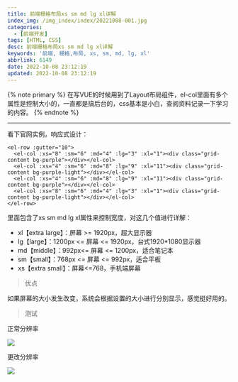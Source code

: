 ```yaml
---
title: 前端栅格布局xs sm md lg xl详解
index_img: /img_index/index/20221008-001.jpg
categories:
  - [前端开发]
tags: [HTML, CSS]
desc: 前端栅格布局xs sm md lg xl详解
keywords: '前端, 栅格,布局, xs, sm, md, lg, xl'
abbrlink: 6149
date: 2022-10-08 23:12:19
updated: 2022-10-08 23:12:19
---
```



{% note primary %}
在写VUE的时候用到了Layout布局组件，el-col里面有多个属性是控制大小的，一直都是搞后台的，css基本是小白，查阅资料记录一下学习的内容。
{% endnote %}



<!--more-->
<hr />

看下官网实例，响应式设计：
```
<el-row :gutter="10">
  <el-col :xs="8" :sm="6" :md="4" :lg="3" :xl="1"><div class="grid-content bg-purple"></div></el-col>
  <el-col :xs="4" :sm="6" :md="8" :lg="9" :xl="11"><div class="grid-content bg-purple-light"></div></el-col>
  <el-col :xs="4" :sm="6" :md="8" :lg="9" :xl="11"><div class="grid-content bg-purple"></div></el-col>
  <el-col :xs="8" :sm="6" :md="4" :lg="3" :xl="1"><div class="grid-content bg-purple-light"></div></el-col>
</el-row>
```
里面包含了xs sm md lg xl属性来控制宽度，对这几个值进行详解：
- xl【extra large】：屏幕 >= 1920px，超大显示器
- lg【large】：1200px <= 屏幕 <= 1920px，台式1920*1080显示器
- md【middle】：992px<= 屏幕 <= 1200px，适合笔记本
- sm【small】：768px <= 屏幕 <= 992px，适合平板
- xs【extra small】：屏幕<=768，手机端屏幕

> 优点

如果屏幕的大小发生改变，系统会根据设置的大小进行分别显示，感觉挺好用的。

> 测试

正常分辨率

![](1.png)

更改分辨率

![](2.png)
